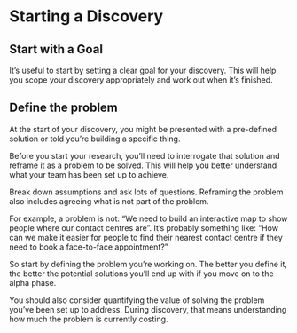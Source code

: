 # Starting a Discovery

## Start with a Goal

It’s useful to start by setting a clear goal for your discovery. This will help you scope your discovery appropriately 
and work out when it’s finished.

## Define the problem

At the start of your discovery, you might be presented with a pre-defined solution or told you’re building a specific 
thing.

Before you start your research, you’ll need to interrogate that solution and reframe it as a problem to be solved. This 
will help you better understand what your team has been set up to achieve.

Break down assumptions and ask lots of questions. Reframing the problem also includes agreeing what is not part of the 
problem.

For example, a problem is not: “We need to build an interactive map to show people where our contact centres are”. It’s 
probably something like: “How can we make it easier for people to find their nearest contact centre if they need to book 
a face-to-face appointment?”

So start by defining the problem you’re working on. The better you define it, the better the potential solutions you’ll 
end up with if you move on to the alpha phase.

You should also consider quantifying the value of solving the problem you’ve been set up to address. During discovery, 
that means understanding how much the problem is currently costing.
